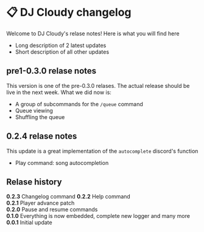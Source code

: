 # 📋 DJ Cloudy changelog
Welcome to DJ Cloudy's relase notes! Here is what you will find here
- Long description of 2 latest updates
- Short description of all other updates

## pre1-0.3.0 relase notes
This version is one of the pre-0.3.0 relases. The actual release should be live in the next week. What we did now is:
- A group of subcommands for the `/queue` command
- Queue viewing
- Shuffling the queue

## 0.2.4 relase notes
This update is a great implementation of the `autocomplete` discord's function
- Play command: song autocompletion 


## Relase history
**0.2.3** Changelog command
**0.2.2** Help command <br/>
**0.2.1** Player advance patch <br/>
**0.2.0** Pause and resume commands <br/>
**0.1.0** Everything is now embedded, complete new logger and many more <br/>
**0.0.1** Initial update
